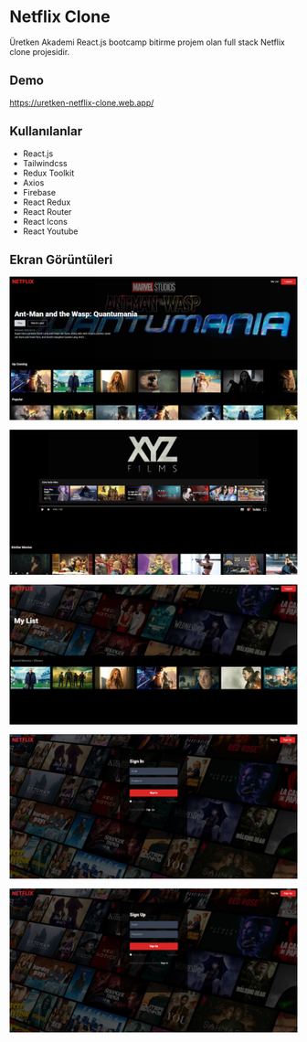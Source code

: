 
# Netflix Clone

Üretken Akademi React.js bootcamp bitirme projem olan full stack Netflix clone projesidir.


## Demo

https://uretken-netflix-clone.web.app/

  
## Kullanılanlar

- React.js
- Tailwindcss
- Redux Toolkit
- Axios
- Firebase
- React Redux
- React Router
- React Icons
- React Youtube

  
## Ekran Görüntüleri

![Uygulama Ekran Görüntüsü](https://github.com/melihozdag/Netflix-Clone/blob/main/Images/Home%20screen.png?raw=true)



![Uygulama Ekran Görüntüsü](https://github.com/melihozdag/Netflix-Clone/blob/main/Images/Movie%20screen.png?raw=true)



![Uygulama Ekran Görüntüsü](https://github.com/melihozdag/Netflix-Clone/blob/main/Images/My%20list%20screen.png?raw=true)



![Uygulama Ekran Görüntüsü](https://github.com/melihozdag/Netflix-Clone/blob/main/Images/Login%20screen.png?raw=true)



![Uygulama Ekran Görüntüsü](https://github.com/melihozdag/Netflix-Clone/blob/main/Images/Sign%20up%20screen.png?raw=true)
  
